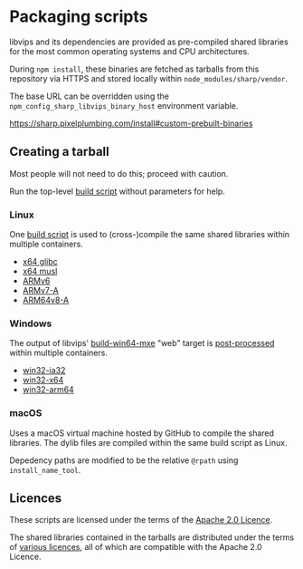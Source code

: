 # Packaging scripts

libvips and its dependencies are provided as pre-compiled shared libraries
for the most common operating systems and CPU architectures.

During `npm install`, these binaries are fetched as tarballs from
this repository via HTTPS and stored locally within `node_modules/sharp/vendor`.

The base URL can be overridden using the
`npm_config_sharp_libvips_binary_host` environment variable.

https://sharp.pixelplumbing.com/install#custom-prebuilt-binaries

## Creating a tarball

Most people will not need to do this; proceed with caution.

Run the top-level [build script](build.sh) without parameters for help.

### Linux

One [build script](build/lin.sh) is used to (cross-)compile
the same shared libraries within multiple containers.

* [x64 glibc](linux-x64/Dockerfile)
* [x64 musl](linuxmusl-x64/Dockerfile)
* [ARMv6](linux-armv6/Dockerfile)
* [ARMv7-A](linux-armv7/Dockerfile)
* [ARM64v8-A](linux-arm64v8/Dockerfile)

### Windows

The output of libvips' [build-win64-mxe](https://github.com/libvips/build-win64-mxe)
"web" target is [post-processed](build/win.sh) within multiple containers.

* [win32-ia32](win32-ia32/Dockerfile)
* [win32-x64](win32-x64/Dockerfile)
* [win32-arm64](win32-arm64/Dockerfile)

### macOS

Uses a macOS virtual machine hosted by GitHub to compile the shared libraries.
The dylib files are compiled within the same build script as Linux.

Depedency paths are modified to be the relative `@rpath` using `install_name_tool`.

## Licences

These scripts are licensed under the terms of the [Apache 2.0 Licence](LICENSE).

The shared libraries contained in the tarballs are distributed under
the terms of [various licences](THIRD-PARTY-NOTICES.md), all of which
are compatible with the Apache 2.0 Licence.
